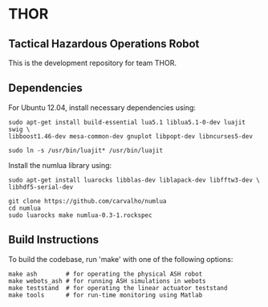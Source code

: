 THOR
====

Tactical Hazardous Operations Robot
-----------------------------------

This is the development repository for team THOR.

Dependencies
------------

For Ubuntu 12.04, install necessary dependencies using:

    sudo apt-get install build-essential lua5.1 liblua5.1-0-dev luajit swig \
    libboost1.46-dev mesa-common-dev gnuplot libpopt-dev libncurses5-dev

    sudo ln -s /usr/bin/luajit* /usr/bin/luajit

Install the numlua library using:
    
    sudo apt-get install luarocks libblas-dev liblapack-dev libfftw3-dev \
    libhdf5-serial-dev

    git clone https://github.com/carvalho/numlua
    cd numlua
    sudo luarocks make numlua-0.3-1.rockspec

Build Instructions
------------------

To build the codebase, run 'make' with one of the following options:

    make ash        # for operating the physical ASH robot
    make webots_ash # for running ASH simulations in webots
    make teststand  # for operating the linear actuator teststand
    make tools      # for run-time monitoring using Matlab
